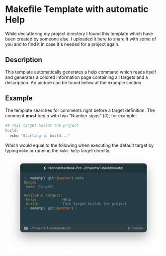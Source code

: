# Makefile Template with automatic Help

While decluttering my project directory I found this template which have been created by someone else. I uploaded it here to share it with some of you and to find it in case it's needed for a project again.

## Description

This template automatically generates a help command which reads itself and generates a colored information page containing all targets and a description. An picture can be found below at the example section.

## Example

The template searches for comments right before a target definition. The comment **must** begin with two "Number signs" (#), for example:

```makefile
## This target builds the project
build:
  echo "Starting to build..."
```

Which would equal to the following when executing the default target by typing `make` or running the `make help` target directly.  
![Executed Makefile Help Target Example](https://github.com/padrio/maketpl/raw/master/.github/example.png "Executed Makefile Help Target Example")
